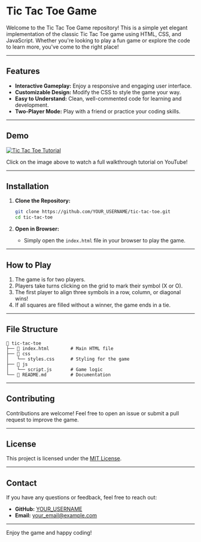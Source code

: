 # Tic Tac Toe Game

Welcome to the Tic Tac Toe Game repository! This is a simple yet elegant implementation of the classic Tic Tac Toe game using HTML, CSS, and JavaScript. Whether you're looking to play a fun game or explore the code to learn more, you've come to the right place!

---

## Features

- **Interactive Gameplay:** Enjoy a responsive and engaging user interface.
- **Customizable Design:** Modify the CSS to style the game your way.
- **Easy to Understand:** Clean, well-commented code for learning and development.
- **Two-Player Mode:** Play with a friend or practice your coding skills.

---

## Demo

[![Tic Tac Toe Tutorial](https://img.youtube.com/vi/YOUR_VIDEO_ID/0.jpg)](https://www.youtube.com/watch?v=YOUR_VIDEO_ID)

Click on the image above to watch a full walkthrough tutorial on YouTube!

---

## Installation

1. **Clone the Repository:**

   ```bash
   git clone https://github.com/YOUR_USERNAME/tic-tac-toe.git
   cd tic-tac-toe
   ```

2. **Open in Browser:**

   - Simply open the `index.html` file in your browser to play the game.

---

## How to Play

1. The game is for two players.
2. Players take turns clicking on the grid to mark their symbol (X or O).
3. The first player to align three symbols in a row, column, or diagonal wins!
4. If all squares are filled without a winner, the game ends in a tie.

---

## File Structure

```
📂 tic-tac-toe
├── 📄 index.html        # Main HTML file
├── 📂 css
│   └── styles.css      # Styling for the game
├── 📂 js
│   └── script.js       # Game logic
└── 📄 README.md         # Documentation
```

---

## Contributing

Contributions are welcome! Feel free to open an issue or submit a pull request to improve the game.

---

## License

This project is licensed under the [MIT License](LICENSE).

---

## Contact

If you have any questions or feedback, feel free to reach out:

- **GitHub:** [YOUR_USERNAME](https://github.com/YOUR_USERNAME)
- **Email:** your_email@example.com

---

Enjoy the game and happy coding!
